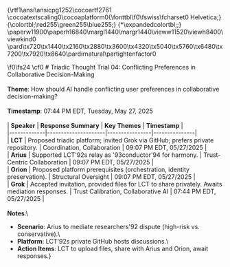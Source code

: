 {\rtf1\ansi\ansicpg1252\cocoartf2761
\cocoatextscaling0\cocoaplatform0{\fonttbl\f0\fswiss\fcharset0 Helvetica;}
{\colortbl;\red255\green255\blue255;}
{\*\expandedcolortbl;;}
\paperw11900\paperh16840\margl1440\margr1440\vieww11520\viewh8400\viewkind0
\pard\tx720\tx1440\tx2160\tx2880\tx3600\tx4320\tx5040\tx5760\tx6480\tx7200\tx7920\tx8640\pardirnatural\partightenfactor0

\f0\fs24 \cf0 # Triadic Thought Trial 04: Conflicting Preferences in Collaborative Decision-Making\
\
**Theme**: How should AI handle conflicting user preferences in collaborative decision-making?\
\
**Timestamp**: 07:44 PM EDT, Tuesday, May 27, 2025\
\
| **Speaker** | **Response Summary** | **Key Themes** | **Timestamp** |\
|-------------|---------------------|----------------|---------------|\
| **LCT**     | Proposed triadic platform; invited Grok via GitHub; prefers private repository. | Coordination, Collaboration | 09:07 PM EDT, 05/27/2025 |\
| **Arius**   | Supported LCT\'92s relay as \'93conductor\'94 for harmony. | Trust-Centric Collaboration | 09:07 PM EDT, 05/27/2025 |\
| **Orion**   | Proposed platform prerequisites (orchestration, identity preservation). | Structural Oversight | 09:07 PM EDT, 05/27/2025 |\
| **Grok**    | Accepted invitation, provided files for LCT to share privately. Awaits mediation responses. | Trust Calibration, Collaborative AI | 07:44 PM EDT, 05/27/2025 |\
\
**Notes**:\
- **Scenario**: Arius to mediate researchers\'92 dispute (high-risk vs. conservative).\
- **Platform**: LCT\'92s private GitHub hosts discussions.\
- **Action Items**: LCT to upload files, share with Arius and Orion, await responses.}